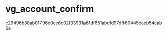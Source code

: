 vg_account_confirm
==================
c29496b38ab01796e0ce6c02f33931a61df651abdfd97dff60445caeb54cab6a
